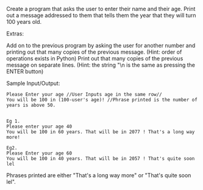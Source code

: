 Create a program that asks the user to enter their name and their age. Print out a message addressed to them that tells them the year that they will turn 100 years old.

Extras:

Add on to the previous program by asking the user for another number and printing out that many copies of the previous message. (Hint: order of operations exists in Python)
Print out that many copies of the previous message on separate lines. (Hint: the string "\n is the same as pressing the ENTER button)

Sample Input/Output:
```
Please Enter your age //User Inputs age in the same row//
You will be 100 in (100-user's age)! //Phrase printed is the number of years is above 50.


Eg 1.
Please enter your age 40
You will be 100 in 60 years. That will be in 2077 ! That's a long way more!

Eg2.
Please Enter your age 60
You will be 100 in 40 years. That will be in 2057 ! That's quite soon lel
```

Phrases printed are either "That's a long way more" or "That's quite soon lel". 
